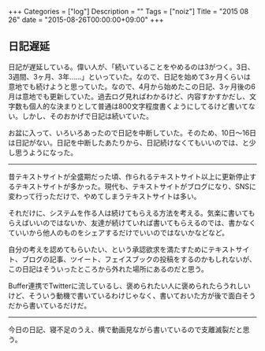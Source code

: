 +++
Categories = ["log"]
Description = ""
Tags = ["noiz"]
Title = "2015 08 26"
date = "2015-08-26T00:00:00+09:00"
+++

## 日記遅延
日記が遅延している。偉い人が、「続いていることをやめるのは3がつく。3日、3週間、3ヶ月、3年……」といっていた。なので、日記を始めて3ヶ月くらいは意地でも続けようと思っていた。なので、4月から始めたこの日記、3ヶ月後の6月は意地でも更新していた。過去ログ見ればわかるけど、内容すかすかだし、文字数も個人的な決まりとして普通は800文字程度書くようにしてるけど書いてない。しかし、そのおかげで日記は続いていた。

お盆に入って、いろいろあったので日記を中断していた。そのため、10日〜16日は日記がない。日記を中断したあたりから、日記続けなくてもいいのでは、と少し思うようになった。

----

昔テキストサイトが全盛期だった頃、作られるテキストサイト以上に更新停止するテキストサイトが多かった。現代も、テキストサイトがブログになり、SNSに変わって行っただけで、やめてしまうテキストサイトは多い。

それだけに、システムを作る人は続けてもらえる方法を考える。気楽に書いてもらえばいいのではないか、友達が続けていれば書いてもらえるのでは、書かなくていいから他人のものをシェアするだけでいいのではないかなどなど。

自分の考えを認めてもらいたい、という承認欲求を満たすためにテキストサイト、ブログの記事、ツイート、フェイスブックの投稿をするのかもしれないが、この日記はそういったところから外れた場所にあるのだと思う。

Buffer連携でTwitterに流しているし、褒められたい人に褒められたらうれしいけど、そういう動機で書いているわけじゃなく、書いておいた方が後で面白そうだから書いているだけだ。

----

今日の日記、寝不足のうえ、横で動画見ながら書いているので支離滅裂だと思う。